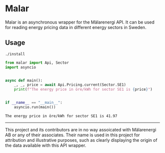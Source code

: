 # Malar
Malar is an asynchronous wrapper for the Mälarenergi API. It can be used for reading
energy pricing data in different energy sectors in Sweden.

## Usage
`./install`

```py
from malar import Api, Sector
import asyncio


async def main():
    _, _, price = await Api.Pricing.current(Sector.SE1)
    print(f"The energy price in öre/kWh for sector SE1 is {price}")


if __name__ == "__main__":
    asyncio.run(main())

```

```
The energy price in öre/kWh for sector SE1 is 41.97
```

---

This project and its contributors are in no way assoicated with Mälarenergi AB or any of
their associates. Their name is used in this project for attribution and illustrative
purposes, such as clearly displaying the origin of the data available with this API 
wrapper.

